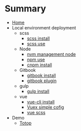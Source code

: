 # Summary

* [Home](README.md)
* Local environment deployment
	+ scss
		+ [scss install](localEnvironment/scss/scss_install.md)
		+ [scss use](localEnvironment/scss/scss_use.md)
	+ Node
		+ [nvm management node](localEnvironment/node/nvm_install.md)
		+ [npm use](localEnvironment/node/npm.md)
		+ [cnpm install](localEnvironment/node/cnpm_install.md)
	+ Gitbook
		+ [gitbook install](localEnvironment/gitbook/gitbook.md)
		+ [gitbook plugin](localEnvironment/gitbook/plugin.md)
	+ gulp
		+ [gulp install](localEnvironment/gulp/gulp_install.md)
	+ vue
		+ [vue-cli install](localEnvironment/vue/vue-cli_install.md)
		+ [Vuex simple cofig](localEnvironment/vue/vue_vuex.md)
		+ [vue scss](localEnvironment/vue/vue_scss.md)
* Demo
	+ [Totop](demo/totop.md)
	
